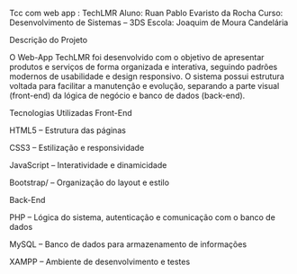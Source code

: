 Tcc com web app : TechLMR
Aluno: Ruan Pablo Evaristo da Rocha
Curso: Desenvolvimento de Sistemas – 3DS
Escola: Joaquim de Moura Candelária

Descrição do Projeto

O Web-App TechLMR foi desenvolvido com o objetivo de apresentar produtos e serviços de forma organizada e interativa, seguindo padrões modernos de usabilidade e design responsivo. O sistema possui estrutura voltada para facilitar a manutenção e evolução, separando a parte visual (front-end) da lógica de negócio e banco de dados (back-end).

Tecnologias Utilizadas
Front-End

HTML5 – Estrutura das páginas

CSS3 – Estilização e responsividade

JavaScript – Interatividade e dinamicidade

Bootstrap/ – Organização do layout e estilo

Back-End

PHP – Lógica do sistema, autenticação e comunicação com o banco de dados

MySQL – Banco de dados para armazenamento de informações

XAMPP – Ambiente de desenvolvimento e testes
